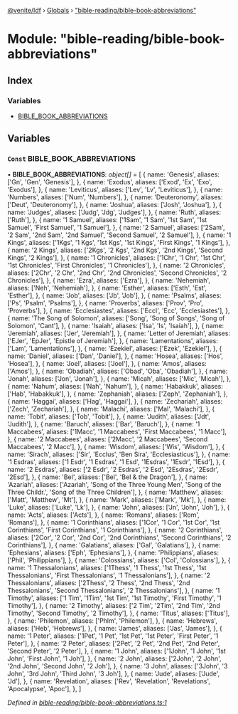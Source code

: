 [@venite/ldf](../README.md) › [Globals](../globals.md) › ["bible-reading/bible-book-abbreviations"](_bible_reading_bible_book_abbreviations_.md)

# Module: "bible-reading/bible-book-abbreviations"

## Index

### Variables

* [BIBLE_BOOK_ABBREVIATIONS](_bible_reading_bible_book_abbreviations_.md#const-bible_book_abbreviations)

## Variables

### `Const` BIBLE_BOOK_ABBREVIATIONS

• **BIBLE_BOOK_ABBREVIATIONS**: *object[]* = [
  {
    name: 'Genesis',
    aliases: ['Gn', 'Gen', 'Genesis'],
  },
  {
    name: 'Exodus',
    aliases: ['Exod', 'Ex', 'Exo', 'Exodus'],
  },
  {
    name: 'Leviticus',
    aliases: ['Lev', 'Lv', 'Leviticus'],
  },
  {
    name: 'Numbers',
    aliases: ['Num', 'Numbers'],
  },
  {
    name: 'Deuteronomy',
    aliases: ['Deut', 'Deuteronomy'],
  },
  {
    name: 'Joshua',
    aliases: ['Josh', 'Joshua'],
  },
  {
    name: 'Judges',
    aliases: ['Judg', 'Jdg', 'Judges'],
  },
  {
    name: 'Ruth',
    aliases: ['Ruth'],
  },
  {
    name: '1 Samuel',
    aliases: ['1Sam', '1 Sam', '1st Sam', '1st Samuel', 'First Samuel', '1 Samuel'],
  },
  {
    name: '2 Samuel',
    aliases: ['2Sam', '2 Sam', '2nd Sam', '2nd Samuel', 'Second Samuel', '2 Samuel'],
  },
  {
    name: '1 Kings',
    aliases: ['1Kgs', '1 Kgs', '1st Kgs', '1st Kings', 'First Kings', '1 Kings'],
  },
  {
    name: '2 Kings',
    aliases: ['2Kgs', '2 Kgs', '2nd Kgs', '2nd Kings', 'Second Kings', '2 Kings'],
  },
  {
    name: '1 Chronicles',
    aliases: ['1Chr', '1 Chr', '1st Chr', '1st Chronicles', 'First Chronicles', '1 Chronicles'],
  },
  {
    name: '2 Chronicles',
    aliases: ['2Chr', '2 Chr', '2nd Chr', '2nd Chronicles', 'Second Chronicles', '2 Chronicles'],
  },
  {
    name: 'Ezra',
    aliases: ['Ezra'],
  },
  {
    name: 'Nehemiah',
    aliases: ['Neh', 'Nehemiah'],
  },
  {
    name: 'Esther',
    aliases: ['Esth', 'Est', 'Esther'],
  },
  {
    name: 'Job',
    aliases: ['Jb', 'Job'],
  },
  {
    name: 'Psalms',
    aliases: ['Ps', 'Psalm', 'Psalms'],
  },
  {
    name: 'Proverbs',
    aliases: ['Prov', 'Pro', 'Proverbs'],
  },
  {
    name: 'Ecclesiastes',
    aliases: ['Eccl', 'Ecc', 'Ecclesiastes'],
  },
  {
    name: 'The Song of Solomon',
    aliases: ['Song', 'Song of Songs', 'Song of Solomon', 'Cant'],
  },
  {
    name: 'Isaiah',
    aliases: ['Isa', 'Is', 'Isaiah'],
  },
  {
    name: 'Jeremiah',
    aliases: ['Jer', 'Jeremiah'],
  },
  {
    name: 'Letter of Jeremiah',
    aliases: ['EJer', 'EpJer', 'Epistle of Jeremiah'],
  },
  {
    name: 'Lamentations',
    aliases: ['Lam', 'Lamentations'],
  },
  {
    name: 'Ezekiel',
    aliases: ['Ezek', 'Ezekiel'],
  },
  {
    name: 'Daniel',
    aliases: ['Dan', 'Daniel'],
  },
  {
    name: 'Hosea',
    aliases: ['Hos', 'Hosea'],
  },
  {
    name: 'Joel',
    aliases: ['Joel'],
  },
  {
    name: 'Amos',
    aliases: ['Amos'],
  },
  {
    name: 'Obadiah',
    aliases: ['Obad', 'Oba', 'Obadiah'],
  },
  {
    name: 'Jonah',
    aliases: ['Jon', 'Jonah'],
  },
  {
    name: 'Micah',
    aliases: ['Mic', 'Micah'],
  },
  {
    name: 'Nahum',
    aliases: ['Nah', 'Nahum'],
  },
  {
    name: 'Habakkuk',
    aliases: ['Hab', 'Habakkuk'],
  },
  {
    name: 'Zephaniah',
    aliases: ['Zeph', 'Zephaniah'],
  },
  {
    name: 'Haggai',
    aliases: ['Hag', 'Haggai'],
  },
  {
    name: 'Zechariah',
    aliases: ['Zech', 'Zechariah'],
  },
  {
    name: 'Malachi',
    aliases: ['Mal', 'Malachi'],
  },
  {
    name: 'Tobit',
    aliases: ['Tob', 'Tobit'],
  },
  {
    name: 'Judith',
    aliases: ['Jdt', 'Judith'],
  },
  {
    name: 'Baruch',
    aliases: ['Bar', 'Baruch'],
  },
  {
    name: '1 Maccabees',
    aliases: ['1Macc', '1 Maccabees', 'First Maccabees', '1 Macc'],
  },
  {
    name: '2 Maccabees',
    aliases: ['2Macc', '2 Maccabees', 'Second Maccabees', '2 Macc'],
  },
  {
    name: 'Wisdom',
    aliases: ['Wis', 'Wisdom'],
  },
  {
    name: 'Sirach',
    aliases: ['Sir', 'Ecclus', 'Ben Sira', 'Ecclesiasticus'],
  },
  {
    name: '1 Esdras',
    aliases: ['1 Esdr', '1 Esdras', '1 Esd', '1Esdras', '1Esdr', '1Esd'],
  },
  {
    name: '2 Esdras',
    aliases: ['2 Esdr', '2 Esdras', '2 Esd', '2Esdras', '2Esdr', '2Esd'],
  },
  {
    name: 'Bel',
    aliases: ['Bel', 'Bel & the Dragon'],
  },
  {
    name: 'Azariah',
    aliases: ['Azariah', 'Song of the Three Young Men', 'Song of the Three Childr.', 'Song of the Three Children'],
  },
  {
    name: 'Matthew',
    aliases: ['Matt', 'Matthew', 'Mt'],
  },
  {
    name: 'Mark',
    aliases: ['Mark', 'Mk'],
  },
  {
    name: 'Luke',
    aliases: ['Luke', 'Lk'],
  },
  {
    name: 'John',
    aliases: ['Jn', 'John', 'Joh'],
  },
  {
    name: 'Acts',
    aliases: ['Acts'],
  },
  {
    name: 'Romans',
    aliases: ['Rom', 'Romans'],
  },
  {
    name: '1 Corinthians',
    aliases: ['1Cor', '1 Cor', '1st Cor', '1st Corinthians', 'First Corinthians', '1 Corinthians'],
  },
  {
    name: '2 Corinthians',
    aliases: ['2Cor', '2 Cor', '2nd Cor', '2nd Corinthians', 'Second Corinthians', '2 Corinthians'],
  },
  {
    name: 'Galatians',
    aliases: ['Gal', 'Galatians'],
  },
  {
    name: 'Ephesians',
    aliases: ['Eph', 'Ephesians'],
  },
  {
    name: 'Philippians',
    aliases: ['Phil', 'Philippians'],
  },
  {
    name: 'Colossians',
    aliases: ['Col', 'Colossians'],
  },
  {
    name: '1 Thessalonians',
    aliases: ['1Thess', '1 Thess', '1st Thess', '1st Thessalonians', 'First Thessalonians', '1 Thessalonians'],
  },
  {
    name: '2 Thessalonians',
    aliases: ['2Thess', '2 Thess', '2nd Thess', '2nd Thessalonians', 'Second Thessalonians', '2 Thessalonians'],
  },
  {
    name: '1 Timothy',
    aliases: ['1 Tim', '1Tim', '1st Tim', '1st Timothy', 'First Timothy', '1 Timothy'],
  },
  {
    name: '2 Timothy',
    aliases: ['2 Tim', '2Tim', '2nd Tim', '2nd Timothy', 'Second Timothy', '2 Timothy'],
  },
  {
    name: 'Titus',
    aliases: ['Titus'],
  },
  {
    name: 'Philemon',
    aliases: ['Phlm', 'Philemon'],
  },
  {
    name: 'Hebrews',
    aliases: ['Heb', 'Hebrews'],
  },
  {
    name: 'James',
    aliases: ['Jas', 'James'],
  },
  {
    name: '1 Peter',
    aliases: ['1Pet', '1 Pet', '1st Pet', '1st Peter', 'First Peter', '1 Peter'],
  },
  {
    name: '2 Peter',
    aliases: ['2Pet', '2 Pet', '2nd Pet', '2nd Peter', 'Second Peter', '2 Peter'],
  },
  {
    name: '1 John',
    aliases: ['1John', '1 John', '1st John', 'First John', '1 Joh'],
  },
  {
    name: '2 John',
    aliases: ['2John', '2 John', '2nd John', 'Second John', '2 Joh'],
  },
  {
    name: '3 John',
    aliases: ['3John', '3 John', '3rd John', 'Third John', '3 Joh'],
  },
  {
    name: 'Jude',
    aliases: ['Jude', 'Jd'],
  },
  {
    name: 'Revelation',
    aliases: ['Rev', 'Revelation', 'Revelations', 'Apocalypse', 'Apoc'],
  },
]

*Defined in [bible-reading/bible-book-abbreviations.ts:1](https://github.com/gbj/venite/blob/6d6b51f4/ldf/src/bible-reading/bible-book-abbreviations.ts#L1)*
